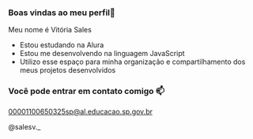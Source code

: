 ### Boas vindas ao meu perfil🤍

Meu nome é Vitória Sales

- Estou estudando na Alura
- Estou me desenvolvendo na linguagem JavaScript
- Utilizo esse espaço para minha organização e compartilhamento dos meus projetos desenvolvidos

### Você pode entrar em contato comigo 📫

00001100650325sp@al.educacao.sp.gov.br

@salesv._
